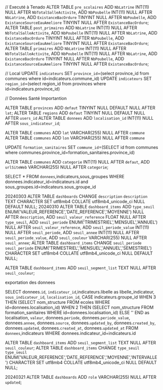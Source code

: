 // Executé à Tenado
ALTER TABLE `pre_scolaires`  ADD `NbLatrine` INT(11) NULL  AFTER `NbTotalSalleActivite`,  ADD `NbPoubelle` INT(11) NULL  AFTER `NbLatrine`,  ADD `ExistanceBacOrdure` TINYINT NULL  AFTER `NbPoubelle`,  ADD `ExistanceSourceEauAmeliore` TINYINT NULL  AFTER `ExistanceBacOrdure`;
ALTER TABLE `post_primaires`  ADD `NbLatrine` INT(11) NULL  AFTER `NbTotalSalleActivite`,  ADD `NbPoubelle` INT(11) NULL  AFTER `NbLatrine`,  ADD `ExistanceBacOrdure` TINYINT NULL  AFTER `NbPoubelle`,  ADD `ExistanceSourceEauAmeliore` TINYINT NULL  AFTER `ExistanceBacOrdure`;
ALTER TABLE `primaires`  ADD `NbLatrine` INT(11) NULL  AFTER `NbTotalSalleActivite`,  ADD `NbPoubelle` INT(11) NULL  AFTER `NbLatrine`,  ADD `ExistanceBacOrdure` TINYINT NULL  AFTER `NbPoubelle`,  ADD `ExistanceSourceEauAmeliore` TINYINT NULL  AFTER `ExistanceBacOrdure`;




// Local
UPDATE `indicateurs` SET `province_id`=(select province_id from communes where id=indicateurs.commune_id)
UPDATE `indicateurs` SET `region_id`=(select region_id from provinces where id=indicateurs.province_id)

// Données Santé
Importantion

<!-- SELECT `id`, `region_id`,(select region from regions where formation_sanitaires.region_id=id) as region , `province_id`,(select province from provinces where formation_sanitaires.province_id=id) as province , `commune_id`,(select commune from communes where formation_sanitaires.commune_id=id) as commune , `district_id`, `code`, `nom_structure`, `lon`, `lat`, `type`, `adresse`, `adresse_postale`, `tel`, `fax`, `email`, `titre`, `proprietaire`, `qualificat`, `n_decision`, `date_autorisation`, `observations_qualification`, `observations_structure`, `autre_observations`, `date_fermeture`, `updated_by`, `created_by`, `updated`, `created_at`, `updated_at` FROM `formation_sanitaires` WHERE 1 -->


ALTER TABLE `provinces`  ADD `defaut` TINYINT NULL DEFAULT NULL  AFTER `lat`;
ALTER TABLE `regions` ADD `defaut` TINYINT NULL DEFAULT NULL AFTER `users_id`
ALTER TABLE `donnees` ADD `localisation_id` INT(11) NULL AFTER `sous_indicateur_id`;

ALTER TABLE `communes` ADD `lat` VARCHAR(255) NULL AFTER `commune`
ALTER TABLE `communes` ADD `lon` VARCHAR(255) NULL AFTER `commune`

UPDATE `formation_sanitaires` SET `commune_id`=(SELECT id from communes where communes.province_id=formation_sanitaires.province_id)


ALTER TABLE `communes` ADD `categorie` INT(11) NULL AFTER `defaut`, ADD `urlSiteWeb` VARCHAR(255) NULL AFTER `categorie`;


SELECT * FROM `donnees`,indicateurs,sous_groupes WHERE donnees.indicateur_id=indicateurs.id and sous_groupes.id=indicateurs.sous_groupe_id

20240303
ALTER TABLE `dashboards` CHANGE `description` `description` TEXT CHARACTER SET utf8mb4 COLLATE utf8mb4_unicode_ci NULL DEFAULT NULL;
20240310
ALTER TABLE `dashboard_items` ADD `type_seuil` ENUM('VALEUR_REFERENCE','DATE_REFERENCE','MOYENNE') NULL AFTER `description`, ADD `seuil_valeur_reference` FLOAT NULL AFTER `type_seuil`, ADD `seuil_periode` ENUM('TRIMESTRIEL','MENSUEL','ANNUEL') NULL AFTER `seuil_valeur_reference`, ADD `seuil_periode_value` INT(11) NULL AFTER `seuil_periode`, ADD `seuil_annee` INT(11) NULL AFTER `seuil_periode_value`, ADD `seuil_couleur` VARCHAR(255) NULL AFTER `seuil_annee`;
ALTER TABLE `dashboard_items` CHANGE `seuil_periode` `seuil_periode` ENUM('TRIMESTRIEL','MENSUEL','ANNUEL','SEMESTRIEL') CHARACTER SET utf8mb4 COLLATE utf8mb4_unicode_ci NULL DEFAULT NULL;

ALTER TABLE `dashboard_items` ADD `seuil_segment_list` TEXT NULL AFTER `seuil_couleur`;

exportation des donnees

SELECT donnees.`id`, `indicateur_id`,indicateurs.libelle as libelle_indicateur, `sous_indicateur_id`, `localisation_id`, CASE indicateurs.groupe_id WHEN 3 THEN (SELECT nom_structure FROM ecoles WHERE id=donnees.localisation_id) WHEN 2 THEN (SELECT nom_structure FROM formation_sanitaires WHERE id=donnees.localisation_id) ELSE '' END as localisation, `valeur`, donnees.`periode`, donnees.`periode_value`, donnees.`annee`, donnees.`source`, donnees.`updated_by`, donnees.`created_by`, donnees.`updated`, donnees.`created_at`, donnees.`updated_at` FROM `donnees`,indicateurs WHERE donnees.indicateur_id=indicateurs.id

ALTER TABLE `dashboard_items` ADD `seuil_segment_list` TEXT NULL AFTER `seuil_couleur`;
ALTER TABLE `dashboard_items` CHANGE `type_seuil` `type_seuil` ENUM('VALEUR_REFERENCE','DATE_REFERENCE','MOYENNE','INTERVALLE') CHARACTER SET utf8mb4 COLLATE utf8mb4_unicode_ci NULL DEFAULT NULL;

20240321
ALTER TABLE `dashboards` ADD `role` VARCHAR(255) NULL AFTER `updated`;
